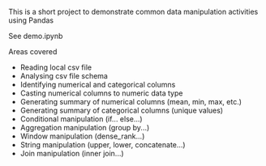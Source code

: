 This is a short project to demonstrate common data manipulation activities using Pandas

See demo.ipynb

Areas covered
- Reading local csv file
- Analysing csv file schema
- Identifying numerical and categorical columns
- Casting numerical columns to numeric data type
- Generating summary of numerical columns (mean, min, max, etc.)
- Generating summary of categorical columns (unique values)
- Conditional manipulation (if... else...)
- Aggregation manipulation (group by...)
- Window manipulation (dense_rank...)
- String manipulation (upper, lower, concatenate...)
- Join manipulation (inner join...)
